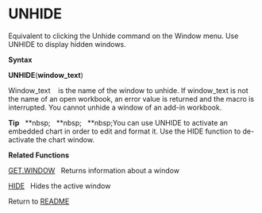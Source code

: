# UNHIDE

Equivalent to clicking the Unhide command on the Window menu. Use UNHIDE
to display hidden windows.

**Syntax**

**UNHIDE**(**window\_text**)

Window\_text&nbsp;&nbsp;&nbsp;&nbsp;is the name of the window to unhide.
If window\_text is not the name of an open workbook, an error value is
returned and the macro is interrupted. You cannot unhide a window of an
add-in workbook.

**Tip**&nbsp;&nbsp;&nbsp;**nbsp;&nbsp;&nbsp;&nbsp;**nbsp;&nbsp;&nbsp;&nbsp;**nbsp;You can use UNHIDE to activate an embedded
chart in order to edit and format it. Use the HIDE function to
de-activate the chart window.

**Related Functions**

[GET.WINDOW](GET.WINDOW.md)&nbsp;&nbsp;&nbsp;Returns information about a window

[HIDE](HIDE.md)&nbsp;&nbsp;&nbsp;Hides the active window



Return to [README](README.md)

